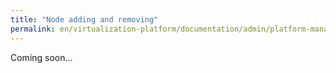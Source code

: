 ```yaml
---
title: "Node adding and removing"
permalink: en/virtualization-platform/documentation/admin/platform-management/node-management/adding-node.html
---
```


Coming soon...
